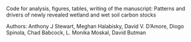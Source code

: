 Code for analysis, figures, tables, writing of the manuscript: Patterns and drivers of newly revealed wetland and wet soil carbon stocks

Authors: 
Anthony J Stewart, Meghan Halabisky, David V. D’Amore, Diogo Spinola, Chad Babcock, L. Monika Moskal, David Butman
